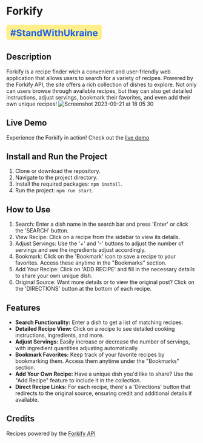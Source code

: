 # Forkify

[![StandWithUkraine](https://raw.githubusercontent.com/vshymanskyy/StandWithUkraine/main/badges/StandWithUkraine.svg)](https://github.com/vshymanskyy/StandWithUkraine/blob/main/docs/README.md)

## Description

Forkify is a recipe finder wich a convenient and user-friendly web application that allows users to search for a variety of recipes. Powered by the Forkify API, the site offers a rich collection of dishes to explore. Not only can users browse through available recipes, but they can also get detailed instructions, adjust servings, bookmark their favorites, and even add their own unique recipes!
![Screenshot 2023-09-21 at 18 05 30](https://github.com/RomchikSt/Portfolio/assets/140477189/00510122-225c-4224-8bdd-b6acaaba06a2)

## Live Demo

Experience the Forkify in action! Check out the [live demo](https://rstp-forkify.netlify.app/)

## Install and Run the Project

1. Clone or download the repository.
2. Navigate to the project directory.
3. Install the required packages: `npm install`.
4. Run the project: `npm run start`.

## How to Use

1. Search: Enter a dish name in the search bar and press 'Enter' or click the 'SEARCH' button.
2. View Recipe: Click on a recipe from the sidebar to view its details.
3. Adjust Servings: Use the '+' and '-' buttons to adjust the number of servings and see the ingredients adjust accordingly.
4. Bookmark: Click on the 'Bookmark' icon to save a recipe to your favorites. Access these anytime in the "Bookmarks" section.
5. Add Your Recipe: Click on 'ADD RECIPE' and fill in the necessary details to share your own unique dish.
6. Original Source: Want more details or to view the original post? Click on the 'DIRECTIONS' button at the bottom of each recipe.

## Features

- **Search Functionality:** Enter a dish to get a list of matching recipes.
- **Detailed Recipe View:** Click on a recipe to see detailed cooking instructions, ingredients, and more.
- **Adjust Servings:** Easily increase or decrease the number of servings, with ingredient quantities adjusting automatically.
- **Bookmark Favorites:** Keep track of your favorite recipes by bookmarking them. Access them anytime under the "Bookmarks" section.
- **Add Your Own Recipe:** Have a unique dish you'd like to share? Use the "Add Recipe" feature to include it in the collection.
- **Direct Recipe Links:** For each recipe, there's a 'Directions' button that redirects to the original source, ensuring credit and additional details if available.

## Credits

Recipes powered by the [Forkify API](https://forkify-api.herokuapp.com/)
